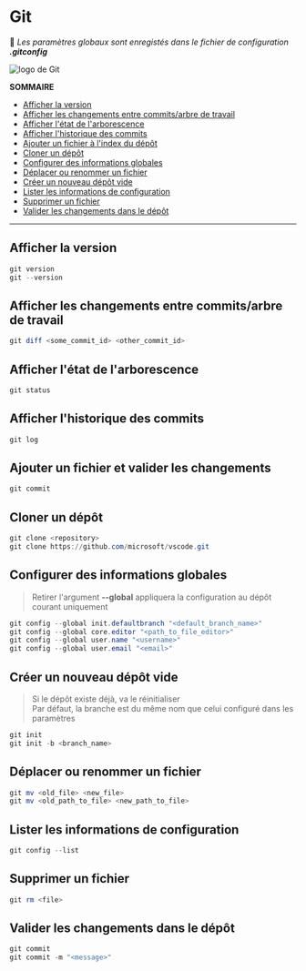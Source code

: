 # Git

💠 _Les paramètres globaux sont enregistés dans le fichier de configuration **.gitconfig**_

![logo de Git](https://nsa40.casimages.com/img/2021/03/14/210314041119892755.png)

**SOMMAIRE**
+ [Afficher la version](#afficher-la-version)
+ [Afficher les changements entre commits/arbre de travail](#afficher-les-changements-entre-commis-arbre-de-travail)
+ [Afficher l'état de l'arborescence](#afficher-létat-de-larborescence)
+ [Afficher l'historique des commits](#afficher-lhistorique-des-commits)
+ [Ajouter un fichier à l'index du dépôt](#ajouter-un-fichier-à-lindex-du-dépôt)
+ [Cloner un dépôt](#cloner-un-dépôt)
+ [Configurer des informations globales](#configurer-des-informations-globales)
+ [Déplacer ou renommer un fichier](#déplacer-ou-renommer-un-fichier)
+ [Créer un nouveau dépôt vide](#créer-un-nouveau-dépôt-vide)
+ [Lister les informations de configuration](#lister-les-informations-de-configuration)
+ [Supprimer un fichier](#supprimer-un-fichier)
+ [Valider les changements dans le dépôt](#valider-les-changements-dans-le-dépôt)

---

## Afficher la version

```powershell
git version
git --version
```

## Afficher les changements entre commits/arbre de travail

```powershell
git diff <some_commit_id> <other_commit_id>
```

## Afficher l'état de l'arborescence

```powershell
git status
```

## Afficher l'historique des commits

```powershell
git log
```

## Ajouter un fichier et valider les changements

```powershell
git commit
```

## Cloner un dépôt

```powershell
git clone <repository>
git clone https://github.com/microsoft/vscode.git
```

## Configurer des informations globales

> Retirer l'argument **--global** appliquera la configuration au dépôt courant uniquement

```powershell
git config --global init.defaultbranch "<default_branch_name>"
git config --global core.editor "<path_to_file_editor>"
git config --global user.name "<username>"
git config --global user.email "<email>"
```

## Créer un nouveau dépôt vide

> Si le dépôt existe déjà, va le réinitialiser<br>
> Par défaut, la branche est du même nom que celui configuré dans les paramètres
 
```powershell
git init
git init -b <branch_name>
```

## Déplacer ou renommer un fichier

```powershell
git mv <old_file> <new_file>
git mv <old_path_to_file> <new_path_to_file>
```

## Lister les informations de configuration

```powershell
git config --list
```

## Supprimer un fichier

```powershell
git rm <file>
```

## Valider les changements dans le dépôt

```powershell
git commit
git commit -m "<message>"
```
